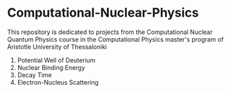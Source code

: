 # Computational-Nuclear-Physics
This repository is dedicated to projects from the Computational Nuclear Quantum Physics course  in the Computational Physics master's program of Aristotle University of Thessaloniki

1. Potential Well of Deuterium
2. Nuclear Binding Energy
3. Decay Time
4. Electron-Nucleus Scattering
